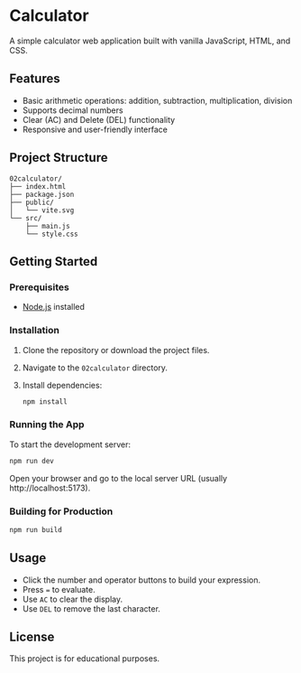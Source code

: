 # Calculator

A simple calculator web application built with vanilla JavaScript, HTML, and CSS.

## Features

- Basic arithmetic operations: addition, subtraction, multiplication, division
- Supports decimal numbers
- Clear (AC) and Delete (DEL) functionality
- Responsive and user-friendly interface

## Project Structure

```
02calculator/
├── index.html
├── package.json
├── public/
│   └── vite.svg
└── src/
    ├── main.js
    └── style.css
```

## Getting Started

### Prerequisites

- [Node.js](https://nodejs.org/) installed

### Installation

1. Clone the repository or download the project files.
2. Navigate to the `02calculator` directory.
3. Install dependencies:

   ```sh
   npm install
   ```

### Running the App

To start the development server:

```sh
npm run dev
```

Open your browser and go to the local server URL (usually http://localhost:5173).

### Building for Production

```sh
npm run build
```

## Usage

- Click the number and operator buttons to build your expression.
- Press `=` to evaluate.
- Use `AC` to clear the display.
- Use `DEL` to remove the last character.

## License

This project is for educational purposes.